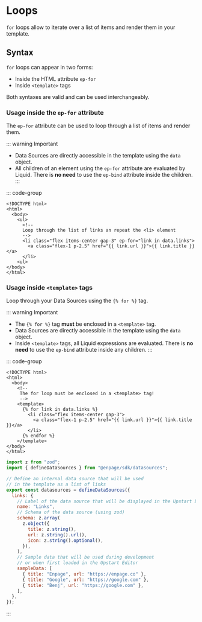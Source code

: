 # Loops

`for` loops allow to iterate over a list of items and render them in your template.

## Syntax

`for` loops can appear in two forms:

- Inside the HTML attribute `ep-for`
- Inside `<template>` tags

Both syntaxes are valid and can be used interchangeably.

### Usage inside the `ep-for` attribute

The `ep-for` attribute can be used to loop through a list of items and render them.

::: warning Important

- Data Sources are directly accessible in the template using the `data` object.
- All children of an element using the `ep-for` attribute are evaluated by Liquid. There is **no need** to use the `ep-bind` attribute inside the children.
  :::

::: code-group

```liquid [index.html]
<!DOCTYPE html>
<html>
  <body>
    <ul>
      <!--
      Loop through the list of links an repeat the <li> element
      -->
      <li class="flex items-center gap-3" ep-for="link in data.links">
        <a class="flex-1 p-2.5" href="{{ link.url }}">{{ link.title }}</a>
      </li>
    <ul>
</body>
</html>
```

### Usage inside `<template>` tags

Loop through your Data Sources using the `{% for %}` tag.

::: warning Important

- The `{% for %}` tag **must** be enclosed in a `<template>` tag.
- Data Sources are directly accessible in the template using the `data` object.
- Inside `<template>` tags, all Liquid expressions are evaluated. There is **no need** to use the `ep-bind` attribute inside any children.
  :::

::: code-group

```liquid [index.html]
<!DOCTYPE html>
<html>
  <body>
    <!--
     The for loop must be enclosed in a <template> tag!
     -->
    <template>
      {% for link in data.links %}
        <li class="flex items-center gap-3">
          <a class="flex-1 p-2.5" href="{{ link.url }}">{{ link.title }}</a>
        </li>
      {% endfor %}
    </template>
</body>
</html>
```

```javascript [enpage.config.js]
import z from "zod";
import { defineDataSources } from "@enpage/sdk/datasources";

// Define an internal data source that will be used
// in the template as a list of links
export const datasources = defineDataSources({
  links: {
    // Label of the data source that will be displayed in the Upstart Editor
    name: "Links",
    // Schema of the data source (using zod)
    schema: z.array(
      z.object({
        title: z.string(),
        url: z.string().url(),
        icon: z.string().optional(),
      }),
    ),
    // Sample data that will be used during development
    // or when first loaded in the Upstart Editor
    sampleData: [
      { title: "Enpage", url: "https://enpage.co" },
      { title: "Google", url: "https://google.com" },
      { title: "Benj", url: "https://google.com" },
    ],
  },
});
```

:::
